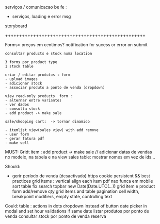 

serviços / comunicacao be fe : 
- serviços, loading e error msg

storyboard


++++++++++++++++++++++++++++++++++++++++++++++++++

Forms>
	preços em centimos?
	notification for sucess or error on submit


	consultar products e stock numa location

	3 forms por product type
	1 stock table

	criar / editar produtos : form 
	- upload images
	- adicionar stock
	- associar produto a ponto de venda (dropdown)

	view read-only products  form :
	- alternar entre variantes
	- ver dados
	- consulta stock
	- add product -> make sale

	sale/shooping cart:  -> tornar dinamico
	
	- itemlist view(sales view) with add remove
	- user form
	- gerar fatura pdf
	- make sell


MUST:
Gridt item : add product -> make sale
// adicionar datas de vendas no modelo, na tabela e na view
sales table: mostrar nomes em vez de ids...

Should:
- gerir período de venda (desactivado)
https
cookie persistent && best practices
grid items : vertical align each item
pdf nao funca em mobile
sort table fix
search
topbar
new Date(Date.UTC(...))
grid item e product form add/remove qty
grid items and table pagination
cell width, breakpoint modifiers, empty state, controlling text

Could:
table : actions in dots dropdown instead of button
date picker in modal and set hour validations if same date
listar produtos por ponto de venda
consultar stock por ponto de venda
reserva
